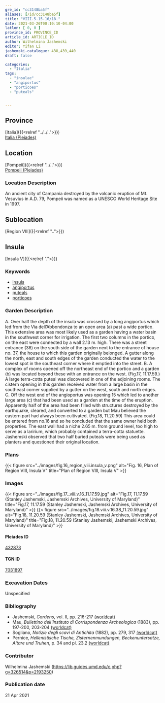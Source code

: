 ```yaml
---
gre_id: "cc3148ba5f"
aliases: [/id/cc3148ba5f]
title: "VIII.5.15-16/18."
date: 2021-03-26T00:10:10-04:00
latlon: [ 0, 0 ]
province_id: PROVINCE_ID
article_id: ARTICLE_ID
author: Wilhelmina Jashemski
editor: Yifan Li
jashemski-catalogue: 438,439,440
draft: false

categories:
  - "Italia"
tags:
  - "insulae"
  - "angiportus"
  - "porticoes"
  - "puteals"


---
```


## Province
[Italia]({{<relref "../../..">}}) \
[Italia (Pleiades)](https://pleiades.stoa.org/places/1052)

## Location
[Pompeii]({{<relref "../..">}}) \
[Pompeii (Pleiades)](https://pleiades.stoa.org/places/433032)

### Location Description
An ancient city of Campania destroyed by the volcanic eruption of Mt. Vesuvius in A.D. 79, Pompeii was named as a UNESCO World Heritage Site in 1997.

## Sublocation
[Region VIII]({{<relref "..">}})

## Insula
[Insula V]({{<relref ".">}})

### Keywords
 - [insula](http://vocab.getty.edu/page/aat/300000325)
 - [angiportus](http://vocab.getty.edu/page/aat/300008249)
 - [puteals](http://vocab.getty.edu/page/aat/300443458)
 - [porticoes](http://vocab.getty.edu/page/aat/300004145)



### Garden Description
A. Over half the depth of the insula was crossed by a long angiportus which led from the Via dell’Abbondonza to an open area (a) past a wide portico. This extensive area was most likely used as a garden having a water basin in the southwest corner for irrigation. The first two columns in the portico, on the east were connected by a wall 2.13 m. high. There was a street entrance (38) on the south side of the garden next to the entrance of house no. 37, the house to which this garden originally belonged. A gutter along the north, east and south edges of the garden conducted the water to the lowest spot in the southeast corner where it emptied into the street.
B. A complex of rooms opened off the northeast end of the portico and a garden (b) was located beyond these with an entrance on the west. (Fig.17, 11.17.59.)  A large terra-cotta puteal was discovered in one of the adjoining rooms. The cistern opening in this garden received water from a large basin in the southeast corner supplied by a gutter on the west, south and north edges.
C. Off the west end of the angioportus was opening 15 which led to another large area (c) that had been used as a garden at the time of the eruption. Apparently half of the area had been filled with structures destroyed by the earthquake, cleared, and converted to a garden but Mau believed the eastern part had always been cultivated. (Fig.18, 11.20.59) This area could be entered from no.16 and so he concluded that the same owner held both properties. The east wall had a niche 2.65 m. from ground level, too high to serve as a laririum, which probably contained a terra-cotta statuette. Jashemski observed that two half buried puteals were being used as planters and questioned their original location.

### Plans
{{< figure src="../images/fig.16_region_viii.insula_v.png" alt="Fig. 16, Plan of  Region VIII, Insula V" title="Plan of  Region VIII, Insula V" >}}

### Images
{{< figure src="../images/fig.17._viii.v.16_11.17.59.jpg" alt="Fig.17, 11.17.59 (Stanley Jashemski, Jashemski Archives, University of Maryland)" title="Fig.17, 11.17.59 (Stanley Jashemski, Jashemski Archives, University of Maryland)" >}}
{{< figure src="../images/fig.18.viii.v.16.38_11.20.59.jpg" alt="Fig.18, 11.20.59 (Stanley Jashemski, Jashemski Archives, University of Maryland)" title="Fig.18, 11.20.59 (Stanley Jashemski, Jashemski Archives, University of Maryland)" >}}


#### Pleiades ID
[432873](https://pleiades.stoa.org/places/538911200)

#### TGN ID
[7031897](http://vocab.getty.edu/page/tgn/2053030)

###  Excavation Dates
Unspecified

### Bibliography
* Jashemski, *Gardens*, vol. II, pp. 216-217 [(worldcat)](http://www.worldcat.org/oclc/1113367431)
* Mau, *Bullettino dell'Instituto di Corrispondenza Archeologica* (1883), pp. 197-200, 203-204 [(worldcat)](http://www.worldcat.org/oclc/823239162)
* Sogliano, *Notizie degli scavi di Antichita* (1882), pp. 279, 317 [(worldcat)](http://www.worldcat.org/oclc/638883283)
* Pernice, *Hellenistische Tische, Zisternenmundungen, Beckenuntersatze, Altare und Truhen*, p. 34 and pl. 23.2 [(worldcat)](http://www.worldcat.org/oclc/680390526)


### Contributor
Wilhelmina Jashemski (https://lib.guides.umd.edu/c.php?g=326514&p=2193250)

### Publication date

21 Apr 2021
